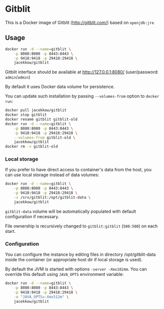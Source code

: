 # Gitblit

This is a Docker image of Gitblit (http://gitblit.com/)
based on `openjdk:jre`

## Usage

```bash
docker run -d --name=gitblit \
	-p 8080:8080 -p 8443:8443 \
	-p 9418:9418 -p 29418:29418 \
	jacekkow/gitblit
```

Gitblit interface should be available at http://127.0.0.1:8080/
(user/password: `admin`/`admin`)

By default it uses Docker data volume for persistence.

You can update such installation by passing `--volumes-from` option
to `docker run`:

```bash
docker pull jacekkow/gitblit
docker stop gitblit
docker rename gitblit gitblit-old
docker run -d --name=gitblit \
	-p 8080:8080 -p 8443:8443 \
	-p 9418:9418 -p 29418:29418 \
	--volumes-from gitblit-old \
	jacekkow/gitblit
docker rm -v gitblit-old
```

### Local storage

If you prefer to have direct access to container's data
from the host, you can use local storage instead of data volumes:

```bash
docker run -d --name=gitblit \
	-p 8080:8080 -p 8443:8443 \
	-p 9418:9418 -p 29418:29418 \
	-v /srv/gitblit:/opt/gitblit-data \
	jacekkow/gitblit
```

`gitblit-data` volume will be automatically populated
with default configuration if necessary.

File ownership is recursively changed to
`gitblit:gitblit` (`500:500`) on each start.

### Configuration

You can configure the instance by editing files 
in directory /opt/gitblit-data inside the container
(or appropriate host dir if local storage is used).

By default the JVM is started with options `-server -Xmx1024m`.
You can override this default using `JAVA_OPTS` environment
variable:

```bash
docker run -d --name=gitblit \
	-p 8080:8080 -p 8443:8443 \
	-p 9418:9418 -p 29418:29418 \
	-e "JAVA_OPTS=-Xmx512m" \
	jacekkow/gitblit
```
